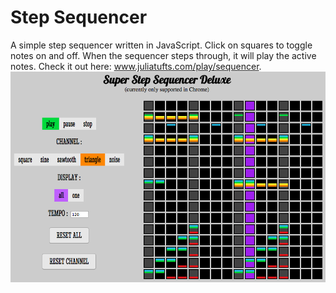 Step Sequencer
==============

A simple step sequencer written in JavaScript. Click on squares to toggle notes on and off. When the sequencer steps through, it will play the active notes. Check it out here: www.juliatufts.com/play/sequencer.
![](screenshot.png)

